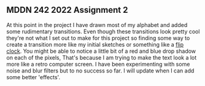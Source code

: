 ## MDDN 242 2022 Assignment 2

At this point in the project I have drawn most of my alphabet and added some rudimentary transitions. Even though these transitions look pretty cool they're not what I set out to make for this project so finding some way to create a transition more like my initial sketches or something like a [flip clock](https://www.petervis.com/Radios/8fc-59w/flip-clock-mechanism/flip-clock-mechanism-with-motor-removed.gif). You might be able to notice a little bit of a red and blue drop shadow on each of the pixels, That's because I am trying to make the text look a lot more like a retro computer screen. I have been experimenting with some noise and blur filters but to no success so far. I will update when I can add some better 'effects'.
